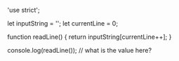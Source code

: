 'use strict';

let inputString = '';
let currentLine = 0;

function readLine() {
  return inputString[currentLine++];
}


console.log(readLine()); // what is the value here?
